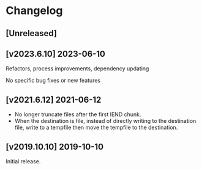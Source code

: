 # Changelog

## [Unreleased]

## [v2023.6.10] 2023-06-10
Refactors, process improvements, dependency updating

No specific bug fixes or new features

## [v2021.6.12] 2021-06-12
* No longer truncate files after the first IEND chunk.
* When the destination is file, instead of directly writing to the destination file, write to a
  tempfile then move the tempfile to the destination.

## [v2019.10.10] 2019-10-10
Initial release.
